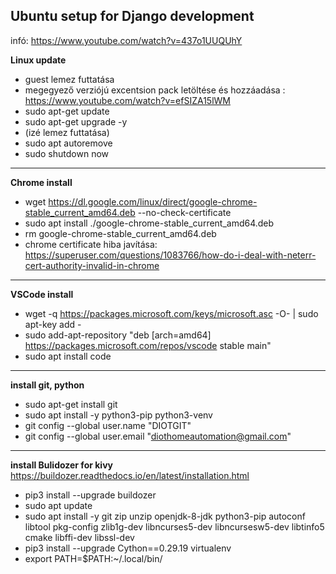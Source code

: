 ## Ubuntu setup for Django development
infó: https://www.youtube.com/watch?v=437o1UUQUhY

**Linux update**
 - guest lemez futtatása
 - megegyező verziójú excentsion pack letöltése és hozzáadása : https://www.youtube.com/watch?v=efSIZA15lWM 
 - sudo apt-get update 
 - sudo apt-get upgrade -y
 - (izé lemez futtatása)
- sudo apt autoremove
- sudo shutdown now
 --- 
 **Chrome install**
 - wget https://dl.google.com/linux/direct/google-chrome-stable_current_amd64.deb --no-check-certificate
 - sudo apt install ./google-chrome-stable_current_amd64.deb
 - rm google-chrome-stable_current_amd64.deb 
- chrome certificate hiba javítása: https://superuser.com/questions/1083766/how-do-i-deal-with-neterr-cert-authority-invalid-in-chrome
---
**VSCode install**
- wget -q https://packages.microsoft.com/keys/microsoft.asc -O- | sudo apt-key add -
- sudo add-apt-repository "deb [arch=amd64] https://packages.microsoft.com/repos/vscode stable main"
- sudo apt install code
---
**install git, python**
- sudo apt-get install git
- sudo apt install -y python3-pip python3-venv
- git config --global user.name "DIOTGIT"
- git config --global user.email "diothomeautomation@gmail.com"
---
**install Bulidozer for kivy**
https://buildozer.readthedocs.io/en/latest/installation.html
- pip3 install --upgrade buildozer
- sudo apt update
- sudo apt install -y git zip unzip openjdk-8-jdk python3-pip autoconf libtool pkg-config zlib1g-dev libncurses5-dev libncursesw5-dev libtinfo5 cmake libffi-dev libssl-dev
- pip3 install --upgrade Cython==0.29.19 virtualenv
- export PATH=$PATH:~/.local/bin/
